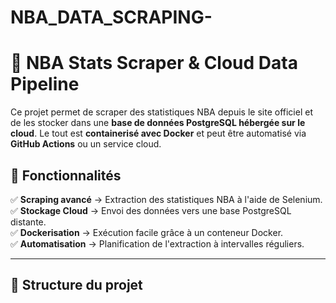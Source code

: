 # NBA_DATA_SCRAPING-

# 🏀 NBA Stats Scraper & Cloud Data Pipeline  

Ce projet permet de scraper des statistiques NBA depuis le site officiel et de les stocker dans une **base de données PostgreSQL hébergée sur le cloud**. Le tout est **containerisé avec Docker** et peut être automatisé via **GitHub Actions** ou un service cloud.  

## 🚀 Fonctionnalités  

✅ **Scraping avancé** → Extraction des statistiques NBA à l'aide de Selenium.  
✅ **Stockage Cloud** → Envoi des données vers une base PostgreSQL distante.  
✅ **Dockerisation** → Exécution facile grâce à un conteneur Docker.  
✅ **Automatisation** → Planification de l'extraction à intervalles réguliers.  

---

## 📁 Structure du projet  

